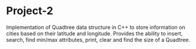 # Project-2
Implementation of Quadtree data structure in C++ to store information on cities based on their latitude and longitude. Provides the ability to insert, search, find min/max attributes, print, clear and find the size of a Quadtree.
